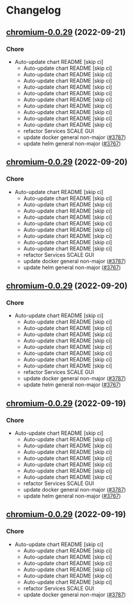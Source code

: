# Changelog



## [chromium-0.0.29](https://github.com/truecharts/charts/compare/ungoogled-chromium-0.0.23...chromium-0.0.29) (2022-09-21)

### Chore

- Auto-update chart README [skip ci]
  - Auto-update chart README [skip ci]
  - Auto-update chart README [skip ci]
  - Auto-update chart README [skip ci]
  - Auto-update chart README [skip ci]
  - Auto-update chart README [skip ci]
  - Auto-update chart README [skip ci]
  - Auto-update chart README [skip ci]
  - Auto-update chart README [skip ci]
  - Auto-update chart README [skip ci]
  - Auto-update chart README [skip ci]
  - refactor Services SCALE GUI
  - update docker general non-major ([#3787](https://github.com/truecharts/charts/issues/3787))
  - update helm general non-major ([#3767](https://github.com/truecharts/charts/issues/3767))




## [chromium-0.0.29](https://github.com/truecharts/charts/compare/ungoogled-chromium-0.0.23...chromium-0.0.29) (2022-09-20)

### Chore

- Auto-update chart README [skip ci]
  - Auto-update chart README [skip ci]
  - Auto-update chart README [skip ci]
  - Auto-update chart README [skip ci]
  - Auto-update chart README [skip ci]
  - Auto-update chart README [skip ci]
  - Auto-update chart README [skip ci]
  - Auto-update chart README [skip ci]
  - Auto-update chart README [skip ci]
  - Auto-update chart README [skip ci]
  - refactor Services SCALE GUI
  - update docker general non-major ([#3787](https://github.com/truecharts/charts/issues/3787))
  - update helm general non-major ([#3767](https://github.com/truecharts/charts/issues/3767))




## [chromium-0.0.29](https://github.com/truecharts/charts/compare/ungoogled-chromium-0.0.23...chromium-0.0.29) (2022-09-20)

### Chore

- Auto-update chart README [skip ci]
  - Auto-update chart README [skip ci]
  - Auto-update chart README [skip ci]
  - Auto-update chart README [skip ci]
  - Auto-update chart README [skip ci]
  - Auto-update chart README [skip ci]
  - Auto-update chart README [skip ci]
  - Auto-update chart README [skip ci]
  - Auto-update chart README [skip ci]
  - refactor Services SCALE GUI
  - update docker general non-major ([#3787](https://github.com/truecharts/charts/issues/3787))
  - update helm general non-major ([#3767](https://github.com/truecharts/charts/issues/3767))




## [chromium-0.0.29](https://github.com/truecharts/charts/compare/ungoogled-chromium-0.0.23...chromium-0.0.29) (2022-09-19)

### Chore

- Auto-update chart README [skip ci]
  - Auto-update chart README [skip ci]
  - Auto-update chart README [skip ci]
  - Auto-update chart README [skip ci]
  - Auto-update chart README [skip ci]
  - Auto-update chart README [skip ci]
  - Auto-update chart README [skip ci]
  - Auto-update chart README [skip ci]
  - refactor Services SCALE GUI
  - update docker general non-major ([#3787](https://github.com/truecharts/charts/issues/3787))
  - update helm general non-major ([#3767](https://github.com/truecharts/charts/issues/3767))




## [chromium-0.0.29](https://github.com/truecharts/charts/compare/ungoogled-chromium-0.0.23...chromium-0.0.29) (2022-09-19)

### Chore

- Auto-update chart README [skip ci]
  - Auto-update chart README [skip ci]
  - Auto-update chart README [skip ci]
  - Auto-update chart README [skip ci]
  - Auto-update chart README [skip ci]
  - Auto-update chart README [skip ci]
  - Auto-update chart README [skip ci]
  - refactor Services SCALE GUI
  - update docker general non-major ([#3787](https://github.com/truecharts/charts/issues/3787))
